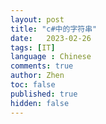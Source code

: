 ```yaml
---
layout: post
title: "c#中的字符串"
date:   2023-02-26
tags: [IT]
language : Chinese
comments: true
author: Zhen
toc: false
published: true
hidden: false
---
```


<!--stackedit_data:
eyJoaXN0b3J5IjpbLTQ1OTU2ODA2XX0=
-->